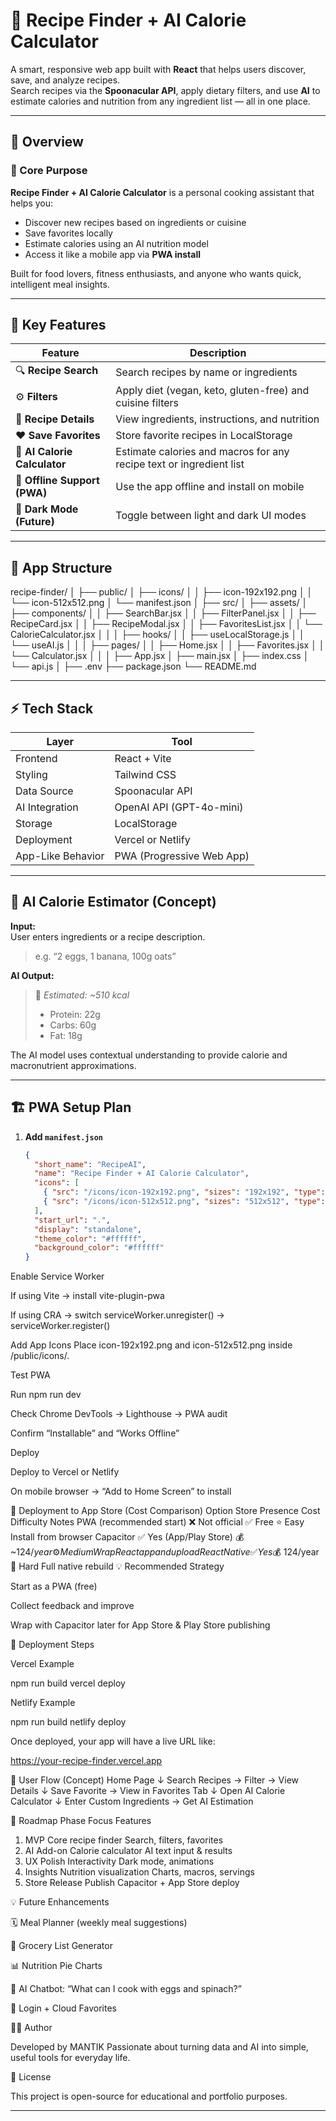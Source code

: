 # 🍳 Recipe Finder + AI Calorie Calculator

A smart, responsive web app built with **React** that helps users discover, save, and analyze recipes.  
Search recipes via the **Spoonacular API**, apply dietary filters, and use **AI** to estimate calories and nutrition from any ingredient list — all in one place.

---

## 🧭 Overview

### 🌟 Core Purpose
**Recipe Finder + AI Calorie Calculator** is a personal cooking assistant that helps you:
- Discover new recipes based on ingredients or cuisine  
- Save favorites locally  
- Estimate calories using an AI nutrition model  
- Access it like a mobile app via **PWA install**

Built for food lovers, fitness enthusiasts, and anyone who wants quick, intelligent meal insights.

---

## 🧩 Key Features

| Feature | Description |
|----------|-------------|
| 🔍 **Recipe Search** | Search recipes by name or ingredients |
| ⚙️ **Filters** | Apply diet (vegan, keto, gluten-free) and cuisine filters |
| 📖 **Recipe Details** | View ingredients, instructions, and nutrition |
| ❤️ **Save Favorites** | Store favorite recipes in LocalStorage |
| 🧮 **AI Calorie Calculator** | Estimate calories and macros for any recipe text or ingredient list |
| 💾 **Offline Support (PWA)** | Use the app offline and install on mobile |
| 🌙 **Dark Mode (Future)** | Toggle between light and dark UI modes |

---

## 🧱 App Structure
recipe-finder/
│
├── public/
│ ├── icons/
│ │ ├── icon-192x192.png
│ │ └── icon-512x512.png
│ └── manifest.json
│
├── src/
│ ├── assets/
│ ├── components/
│ │ ├── SearchBar.jsx
│ │ ├── FilterPanel.jsx
│ │ ├── RecipeCard.jsx
│ │ ├── RecipeModal.jsx
│ │ ├── FavoritesList.jsx
│ │ └── CalorieCalculator.jsx
│ │
│ ├── hooks/
│ │ ├── useLocalStorage.js
│ │ └── useAI.js
│ │
│ ├── pages/
│ │ ├── Home.jsx
│ │ ├── Favorites.jsx
│ │ └── Calculator.jsx
│ │
│ ├── App.jsx
│ ├── main.jsx
│ ├── index.css
│ └── api.js
│
├── .env
├── package.json
└── README.md


---

## ⚡ Tech Stack

| Layer | Tool |
|--------|------|
| Frontend | React + Vite |
| Styling | Tailwind CSS |
| Data Source | Spoonacular API |
| AI Integration | OpenAI API (GPT-4o-mini) |
| Storage | LocalStorage |
| Deployment | Vercel or Netlify |
| App-Like Behavior | PWA (Progressive Web App) |

---

## 🧠 AI Calorie Estimator (Concept)

**Input:**  
User enters ingredients or a recipe description.  
> e.g. “2 eggs, 1 banana, 100g oats”

**AI Output:**  
> 🍳 *Estimated: ~510 kcal*  
> - Protein: 22g  
> - Carbs: 60g  
> - Fat: 18g  

The AI model uses contextual understanding to provide calorie and macronutrient approximations.

---

## 🏗️ PWA Setup Plan

1. **Add `manifest.json`**
   ```json
   {
     "short_name": "RecipeAI",
     "name": "Recipe Finder + AI Calorie Calculator",
     "icons": [
       { "src": "/icons/icon-192x192.png", "sizes": "192x192", "type": "image/png" },
       { "src": "/icons/icon-512x512.png", "sizes": "512x512", "type": "image/png" }
     ],
     "start_url": ".",
     "display": "standalone",
     "theme_color": "#ffffff",
     "background_color": "#ffffff"
   }

Enable Service Worker

If using Vite → install vite-plugin-pwa

If using CRA → switch serviceWorker.unregister() → serviceWorker.register()

Add App Icons
Place icon-192x192.png and icon-512x512.png inside /public/icons/.

Test PWA

Run npm run dev

Check Chrome DevTools → Lighthouse → PWA audit

Confirm “Installable” and “Works Offline”

Deploy

Deploy to Vercel or Netlify

On mobile browser → “Add to Home Screen” to install

📱 Deployment to App Store (Cost Comparison)
Option	Store Presence	Cost	Difficulty	Notes
PWA (recommended start)	❌ Not official	✅ Free	⭐ Easy	Install from browser
Capacitor	✅ Yes (App/Play Store)	💰 ~$124/year	⚙️ Medium	Wrap React app and upload
React Native	✅ Yes	💰 ~$124/year	🔧 Hard	Full native rebuild
💡 Recommended Strategy

Start as a PWA (free)

Collect feedback and improve

Wrap with Capacitor later for App Store & Play Store publishing

🚀 Deployment Steps

Vercel Example

npm run build
vercel deploy

Netlify Example

npm run build
netlify deploy


Once deployed, your app will have a live URL like:

https://your-recipe-finder.vercel.app

🧭 User Flow (Concept)
Home Page
   ↓
Search Recipes → Filter → View Details
   ↓
Save Favorite → View in Favorites Tab
   ↓
Open AI Calorie Calculator
   ↓
Enter Custom Ingredients → Get AI Estimation

📅 Roadmap
Phase	Focus	Features
1. MVP	Core recipe finder	Search, filters, favorites
2. AI Add-on	Calorie calculator	AI text input & results
3. UX Polish	Interactivity	Dark mode, animations
4. Insights	Nutrition visualization	Charts, macros, servings
5. Store Release	Publish	Capacitor + App Store deploy

💡 Future Enhancements

🗓️ Meal Planner (weekly meal suggestions)

🛒 Grocery List Generator

📊 Nutrition Pie Charts

💬 AI Chatbot: “What can I cook with eggs and spinach?”

🔐 Login + Cloud Favorites

🧑‍💻 Author

Developed by MANTIK 
Passionate about turning data and AI into simple, useful tools for everyday life.

🏁 License

This project is open-source for educational and portfolio purposes.


---

